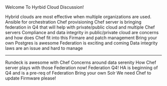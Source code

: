 
Welcome To Hyrbid Cloud Discussion!

Hybrid clouds are most effective when multiple organizations are used. 
Ansible for orchestration
Chef provisioning
Chef server is bringing federation in Q4 that will help with private/public cloud and multiple Chef servers
Compliance and data integrity in public/private cloud are concerns and how does Chef fit into this
Firmare and patch management
Bring your own Postgres is awesome
Federation is exciting and coming
Data integrity laws are an issue and hard to manage


----------

Rundeck is awesome with Chef
Concerns around data serenity 
How Chef server plays with those
Federation now! Federation Q4!
HA is beginning of Q4 and is a pre-req of Federation
Bring your own Solr 
We need Chef to update Firmware please!
